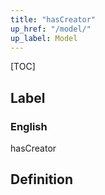 ```yaml
---
title: "hasCreator"
up_href: "/model/"
up_label: Model
---
```


[TOC]

## Label

### English
hasCreator


## Definition



    
